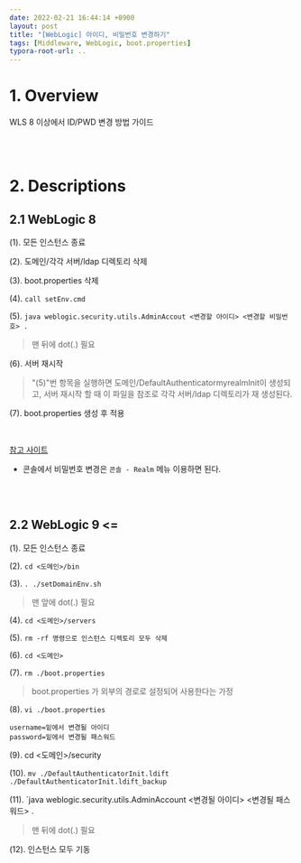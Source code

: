 ```yaml
---
date: 2022-02-21 16:44:14 +0900
layout: post
title: "[WebLogic] 아이디, 비밀번호 변경하기"
tags: [Middleware, WebLogic, boot.properties]
typora-root-url: ..
---
```


# 1. Overview

WLS 8 이상에서 ID/PWD 변경 방법 가이드


<br><br>


# 2. Descriptions

## 2.1 WebLogic 8

(1). 모든 인스턴스 종료

(2). 도메인/각각 서버/ldap 디렉토리 삭제

(3). boot.properties 삭제

(4). `call setEnv.cmd`

(5). `java weblogic.security.utils.AdminAccout <변경할 아이디> <변경할 비밀번호> .`

> 맨 뒤에 dot(.) 필요

(6). 서버 재시작

> "(5)"번 항목을 실행하면 도메인/DefaultAuthenticatormyrealmInit이 생성되고, 서버 재시작 할 때 이 파일을 참조로 각각 서버/ldap 디렉토리가 재 생성된다.

(7). boot.properties 생성 후 적용

<br>

[참고 사이트](http://peoplesoft.ittoolbox.com/groups/technical-functional/peopletools-l/weblogic-81-administrator-password-reset-2765106)

* 콘솔에서 비밀번호 변경은 `콘솔 - Realm` 메뉴 이용하면 된다.


<br><br>


## 2.2 WebLogic 9 <=

(1). 모든 인스턴스 종료

(2). `cd <도메인>/bin`

(3). `. ./setDomainEnv.sh`

> 맨 앞에 dot(.) 필요

(4). `cd <도메인>/servers`

(5). `rm -rf 명령으로 인스턴스 디렉토리 모두 삭제`

(6). `cd <도메인>`

(7). `rm ./boot.properties`

> boot.properties 가 외부의 경로로 설정되어 사용한다는 가정

(8). `vi ./boot.properties`

```
username=밑에서 변경될 아이디
password=밑에서 변경될 패스워드
```

(9). cd <도메인>/security

(10). `mv ./DefaultAuthenticatorInit.ldift ./DefaultAuthenticatorInit.ldift_backup`

(11). `java weblogic.security.utils.AdminAccount <변경될 아이디> <변경될 패스워드> .

> 맨 뒤에 dot(.) 필요

(12). 인스턴스 모두 기동
